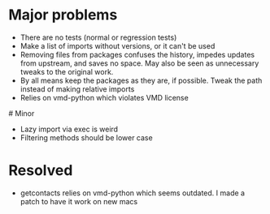# Major problems
- There are no tests (normal or regression tests)
- Make a list of imports without versions, or it can't be used
- Removing files from packages confuses the history, impedes updates from upstream, and saves no space. May also be seen as unnecessary tweaks to the original work.
- By all means keep the packages as they are, if possible. Tweak the path instead of making relative imports
- Relies on vmd-python which violates VMD license

# Minor
- Lazy import via exec is weird
- Filtering methods should be lower case

# Resolved
- getcontacts relies on vmd-python which seems outdated. I made a patch to have it work on new macs
